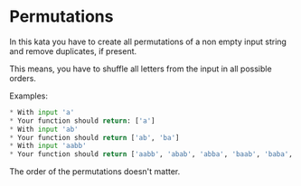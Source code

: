 # Permutations

In this kata you have to create all permutations of a non empty input string and remove duplicates, if present.

This means, you have to shuffle all letters from the input in all possible orders.

Examples:

```python
* With input 'a'
* Your function should return: ['a']
* With input 'ab'
* Your function should return ['ab', 'ba']
* With input 'aabb'
* Your function should return ['aabb', 'abab', 'abba', 'baab', 'baba', 'bbaa']
```

The order of the permutations doesn't matter.


